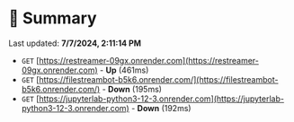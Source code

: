 # 📖 Summary
Last updated: **7/7/2024, 2:11:14 PM**

- `GET` [https://restreamer-09gx.onrender.com](https://restreamer-09gx.onrender.com) - **Up** (461ms)
- `GET` [https://filestreambot-b5k6.onrender.com/](https://filestreambot-b5k6.onrender.com/) - **Down** (195ms)
- `GET` [https://jupyterlab-python3-12-3.onrender.com](https://jupyterlab-python3-12-3.onrender.com) - **Down** (192ms)
